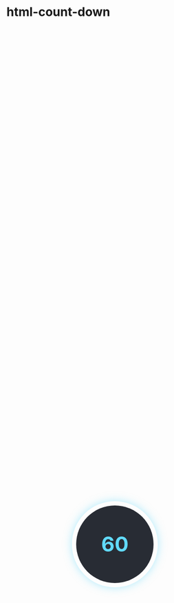 # html-count-down

<style>
.countdown-container {
  display: flex;
  height:60vh;
  justify-content: center;
  align-items: center;
}

.countdown-circle {
  width: 200px;
  height: 200px;
  border-radius: 50%;
  background: conic-gradient(#61dafb 0deg, transparent 0deg);
  display: flex;
  justify-content: center;
  align-items: center;
  position: relative;
  box-shadow: 0 0 20px rgba(97, 218, 251, 0.5);
}

.countdown-circle::before {
  content: "";
  position: absolute;
  width: 180px;
  height: 180px;
  border-radius: 50%;
  background-color: #282c34;
  z-index: 1;
}

.countdown-text {
  font-size: 3rem;
  color: #61dafb;
  font-weight: bold;
  z-index: 2;
}

.number::before{
    content:"60";
}

</style>

<div class="countdown-container">
    <div class="countdown-circle">
        <div class="countdown-text" id="countdown">
        <div class="number"></div>
        </div>
    </div>
</div>
